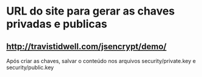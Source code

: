# URL do site para gerar as chaves privadas e publicas
## http://travistidwell.com/jsencrypt/demo/

Após criar as chaves, salvar o conteúdo nos arquivos security/private.key e security/public.key